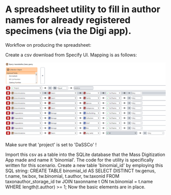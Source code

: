 # A spreadsheet utility to fill in author names for already registered specimens (via the Digi app).

Workflow on producing the spreadsheet:

Create a csv download from Specify UI. Mapping is as follows:

![Specify mapping](https://github.com/NHMDenmark/Mass-Digitizer/blob/main/Author_backfill/mappingSP.png)

Make sure that 'project' is set to 'DaSSCo' !

Import this csv as a table into the SQLite database that the Mass Digitization App made and name it 'binomial'. The code for the utility is specifically written for this scenario.
Create a new table 'binomial_id' by employing this SQL string:
CREATE TABLE binomial_id AS SELECT DISTINCT tw.genus, t.name, tw.box, tw.binomial, t.author, tw.taxonid FROM taxonauthor_storage_id tw JOIN taxonname t ON tw.binomial = t.name WHERE length(t.author) >= 1; 
Now the basic elements are in place.
